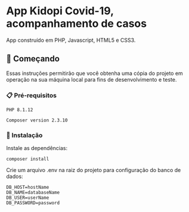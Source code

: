 # App Kidopi Covid-19, acompanhamento de casos
App construído em PHP, Javascript, HTML5 e CSS3. 

## 🚀 Começando

Essas instruções permitirão que você obtenha uma cópia do projeto em operação na sua máquina local para fins de desenvolvimento e teste.

### 📋 Pré-requisitos


```
PHP 8.1.12
```
```
Composer version 2.3.10
```

### 🔧 Instalação

Instale as dependências:
```
composer install
```
Crie um arquivo .env na raiz do projeto para configuração do banco de dados:
```
DB_HOST=hostName
DB_NAME=databaseName
DB_USER=userName
DB_PASSWORD=password
```
